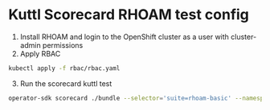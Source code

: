 # Kuttl Scorecard RHOAM test config

1. Install RHOAM and login to the OpenShift cluster as a user with cluster-admin permissions
2. Apply RBAC
```bash
kubectl apply -f rbac/rbac.yaml
```
3. Run the scorecard kuttl test
```bash
operator-sdk scorecard ./bundle --selector='suite=rhoam-basic' --namespace=redhat-rhoam-operator --skip-cleanup --wait-time 600s
```